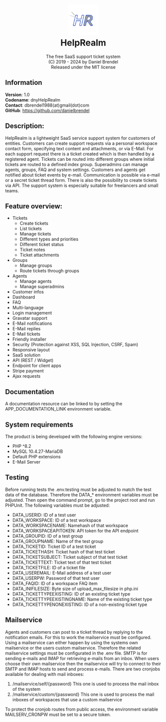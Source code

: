 <h1 align="center">
    <img src="public/gfx/logo.png" width="100"/><br/>
    HelpRealm
</h1>

<p align="center">
    The free SaaS support ticket system<br/>
    (C) 2019 - 2024 by Daniel Brendel<br/>
    Released under the MIT license
</p>

## Information

**Version**: 1.0\
**Codename**: dnyHelpRealm\
**Contact**: dbrendel1988(at)gmail(dot)com\
**GitHub**: https://github.com/danielbrendel

## Description:
HelpRealm is a lightweight SaaS service support system for customers of entities. Customers can create support requests 
via a personal workspace contact form, specifying text content and attachments, or via E-Mail. For each support request 
there is a ticket created which is then handled by a registered agent. Tickets can be routed into different groups where 
initial tickets are routed to a defined index group. Superadmins can manage agents, groups, FAQ and system settings. 
Customers and agents get notified about ticket events by e-mail. Communication is possible via e-mail or a secret ticket 
thread form. There is also the possibility to create tickets via API. The support system is especially suitable for 
freelancers and small teams.

## Feature overview:
+ Tickets
	- Create tickets
	- List tickets
	- Manage tickets
	- Different types and priorities
	- Different ticket status
	- Ticket notes
	- Ticket attachments
+ Groups
	- Manage groups
	- Route tickets through groups
+ Agents
	- Manage agents
	- Manage superadmins
+ Customer infos
+ Dashboard
+ FAQ
+ Multi-language
+ Login management
+ Gravatar support
+ E-Mail notifications
+ E-Mail replies
+ E-Mail tickets
+ Friendly installer
+ Security (Protection against XSS, SQL Injection, CSRF, Spam)
+ Responsive layout
+ SaaS solution
+ API (REST / Widget)
+ Endpoint for client apps
+ Stripe payment
+ Ajax requests

## Documentation
A documentation resource can be linked to by setting the APP_DOCUMENTATION_LINK environment variable.

## System requirements
The product is being developed with the following engine versions:
+ PHP ^8.2
+ MySQL 10.4.27-MariaDB
+ Default PHP extensions
+ E-Mail Server

## Testing
Before running tests the .env.testing must be adjusted to match the test data of the database.
Therefore the DATA_* environment variables must be adjusted. Then open the command prompt, go 
to the project root and run PHPUnit. The following variables must be adjusted:
+ DATA_USERID: ID of a test user
+ DATA_WORKSPACE: ID of a test workspace
+ DATA_WORKSPACENAME: Namehash of that workspace
+ DATA_WORKSPACEAPITOKEN: API token for the API endpoint
+ DATA_GROUPID: ID of a test group
+ DATA_GROUPNAME: Name of the test group
+ DATA_TICKETID: Ticket ID of a test ticket
+ DATA_TICKETHASH: Ticket hash of that test ticket
+ DATA_TICKETSUBJECT: Ticket subject of that test ticket
+ DATA_TICKETTEXT: Ticket text of that test ticket
+ DATA_TICKETFILE: ID of a ticket file
+ DATA_USEREMAIL: E-Mail address of a test user
+ DATA_USERPW: Password of that test user
+ DATA_FAQID: ID of a workspace FAQ item
+ DATA_INIFILESIZE: Byte size of upload_max_filesize in php.ini
+ DATA_TICKETTYPEEXISTING: ID of an existing ticket type
+ DATA_TICKETTYPEEXISTINGNAME: Name of the existing ticket type
+ DATA_TICKETTYPENONEXISTING: ID of a non-existing ticket type

## Mailservice
Agents and customers can post to a ticket thread by replying to the notification emails. For this to work the
mailservice must be configured.
Using a mailservice can either happen by using the systems own mailservice or the users custom mailservice. 
Therefore the related mailservice settings must be configurated in the .env file. SMTP is for sending e-mails and IMAP
for retrieving e-mails from an inbox. When users choose their own mailservice then the mailservice will try to connect
to their SMTP and IMAP hosts to send and process e-mails. There are two cronjobs available for dealing with
mail inboxes:
1. /mailservice/self/{password}
	This one is used to process the mail inbox of the system
2. /mailservice/custom/{password}
	This one is used to process the mail inboxes of workspaces that use a custom mailservice

To protect the cronjob routes from public access, the environment variable MAILSERV_CRONPW must be set to a secure token.

